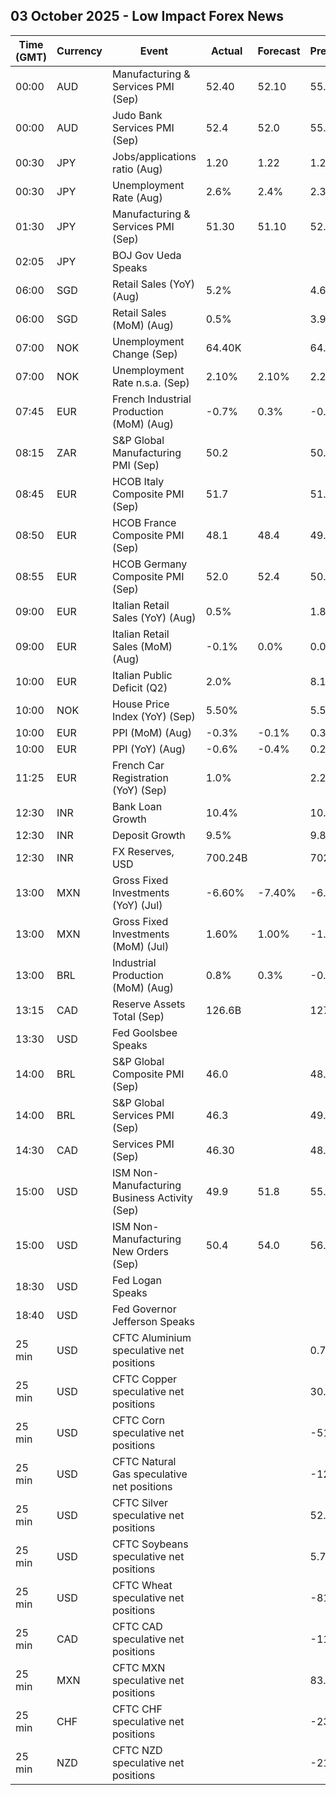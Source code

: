 ## 03 October 2025 - Low Impact Forex News

| Time (GMT) | Currency | Event | Actual | Forecast | Previous |
|------|----------|-------|--------|----------|----------|
| 00:00 | AUD | Manufacturing & Services PMI (Sep) | 52.40 | 52.10 | 55.50 |
| 00:00 | AUD | Judo Bank Services PMI (Sep) | 52.4 | 52.0 | 55.8 |
| 00:30 | JPY | Jobs/applications ratio (Aug) | 1.20 | 1.22 | 1.22 |
| 00:30 | JPY | Unemployment Rate (Aug) | 2.6% | 2.4% | 2.3% |
| 01:30 | JPY | Manufacturing & Services PMI (Sep) | 51.30 | 51.10 | 52.00 |
| 02:05 | JPY | BOJ Gov Ueda Speaks |  |  |  |
| 06:00 | SGD | Retail Sales (YoY) (Aug) | 5.2% |  | 4.6% |
| 06:00 | SGD | Retail Sales (MoM) (Aug) | 0.5% |  | 3.9% |
| 07:00 | NOK | Unemployment Change (Sep) | 64.40K |  | 64.20K |
| 07:00 | NOK | Unemployment Rate n.s.a. (Sep) | 2.10% | 2.10% | 2.20% |
| 07:45 | EUR | French Industrial Production (MoM) (Aug) | -0.7% | 0.3% | -0.1% |
| 08:15 | ZAR | S&P Global Manufacturing PMI (Sep) | 50.2 |  | 50.1 |
| 08:45 | EUR | HCOB Italy Composite PMI (Sep) | 51.7 |  | 51.7 |
| 08:50 | EUR | HCOB France Composite PMI (Sep) | 48.1 | 48.4 | 49.8 |
| 08:55 | EUR | HCOB Germany Composite PMI (Sep) | 52.0 | 52.4 | 50.5 |
| 09:00 | EUR | Italian Retail Sales (YoY) (Aug) | 0.5% |  | 1.8% |
| 09:00 | EUR | Italian Retail Sales (MoM) (Aug) | -0.1% | 0.0% | 0.0% |
| 10:00 | EUR | Italian Public Deficit (Q2) | 2.0% |  | 8.1% |
| 10:00 | NOK | House Price Index (YoY) (Sep) | 5.50% |  | 5.50% |
| 10:00 | EUR | PPI (MoM) (Aug) | -0.3% | -0.1% | 0.3% |
| 10:00 | EUR | PPI (YoY) (Aug) | -0.6% | -0.4% | 0.2% |
| 11:25 | EUR | French Car Registration (YoY) (Sep) | 1.0% |  | 2.2% |
| 12:30 | INR | Bank Loan Growth | 10.4% |  | 10.3% |
| 12:30 | INR | Deposit Growth | 9.5% |  | 9.8% |
| 12:30 | INR | FX Reserves, USD | 700.24B |  | 702.57B |
| 13:00 | MXN | Gross Fixed Investments (YoY) (Jul) | -6.60% | -7.40% | -6.40% |
| 13:00 | MXN | Gross Fixed Investments (MoM) (Jul) | 1.60% | 1.00% | -1.40% |
| 13:00 | BRL | Industrial Production (MoM) (Aug) | 0.8% | 0.3% | -0.1% |
| 13:15 | CAD | Reserve Assets Total (Sep) | 126.6B |  | 127.9B |
| 13:30 | USD | Fed Goolsbee Speaks |  |  |  |
| 14:00 | BRL | S&P Global Composite PMI (Sep) | 46.0 |  | 48.8 |
| 14:00 | BRL | S&P Global Services PMI (Sep) | 46.3 |  | 49.3 |
| 14:30 | CAD | Services PMI (Sep) | 46.30 |  | 48.60 |
| 15:00 | USD | ISM Non-Manufacturing Business Activity (Sep) | 49.9 | 51.8 | 55.0 |
| 15:00 | USD | ISM Non-Manufacturing New Orders (Sep) | 50.4 | 54.0 | 56.0 |
| 18:30 | USD | Fed Logan Speaks |  |  |  |
| 18:40 | USD | Fed Governor Jefferson Speaks |  |  |  |
| 25 min | USD | CFTC Aluminium speculative net positions |  |  | 0.7K |
| 25 min | USD | CFTC Copper speculative net positions |  |  | 30.2K |
| 25 min | USD | CFTC Corn speculative net positions |  |  | -51.2K |
| 25 min | USD | CFTC Natural Gas speculative net positions |  |  | -128.1K |
| 25 min | USD | CFTC Silver speculative net positions |  |  | 52.3K |
| 25 min | USD | CFTC Soybeans speculative net positions |  |  | 5.7K |
| 25 min | USD | CFTC Wheat speculative net positions |  |  | -81.7K |
| 25 min | CAD | CFTC CAD speculative net positions |  |  | -114.8K |
| 25 min | MXN | CFTC MXN speculative net positions |  |  | 83.4K |
| 25 min | CHF | CFTC CHF speculative net positions |  |  | -23.0K |
| 25 min | NZD | CFTC NZD speculative net positions |  |  | -21.1K |
